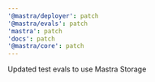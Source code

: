 ```yaml
---
'@mastra/deployer': patch
'@mastra/evals': patch
'mastra': patch
'docs': patch
'@mastra/core': patch
---
```


Updated test evals to use Mastra Storage
